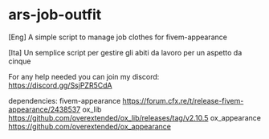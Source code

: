 # ars-job-outfit
[Eng]
A simple script to manage job clothes for fivem-appearance


[Ita]
Un semplice script per gestire gli abiti da lavoro per un aspetto da cinque


For any help needed you can join my discord: https://discord.gg/SsjPZR5CdA

dependencies:
fivem-appearance  https://forum.cfx.re/t/release-fivem-appearance/2438537
ox_lib            https://github.com/overextended/ox_lib/releases/tag/v2.10.5
ox_appearance     https://github.com/overextended/ox_appearance
